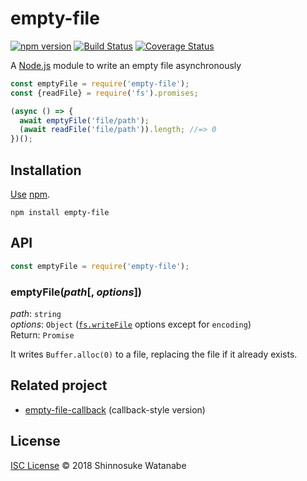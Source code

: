 # empty-file

[![npm version](https://img.shields.io/npm/v/empty-file.svg)](https://www.npmjs.com/package/empty-file)
[![Build Status](https://travis-ci.com/shinnn/empty-file.svg?branch=master)](https://travis-ci.com/shinnn/empty-file)
[![Coverage Status](https://img.shields.io/coveralls/shinnn/empty-file.svg)](https://coveralls.io/github/shinnn/empty-file)

A [Node.js](https://nodejs.org/) module to write an empty file asynchronously

```javascript
const emptyFile = require('empty-file');
const {readFile} = require('fs').promises;

(async () => {
  await emptyFile('file/path');
  (await readFile('file/path')).length; //=> 0
})();
```

## Installation

[Use](https://docs.npmjs.com/cli/install) [npm](https://docs.npmjs.com/about-npm/).

```
npm install empty-file
```

## API

```javascript
const emptyFile = require('empty-file');
```

### emptyFile(*path*[, *options*])

*path*: `string`  
*options*: `Object` ([`fs.writeFile`](https://nodejs.org/api/fs.html#fs_fspromises_writefile_file_data_options) options except for `encoding`)  
Return: `Promise`

It writes `Buffer.alloc(0)` to a file, replacing the file if it already exists.

## Related project

* [empty-file-callback](https://github.com/shinnn/empty-file-callback) (callback-style version)

## License

[ISC License](./LICENSE) © 2018 Shinnosuke Watanabe
